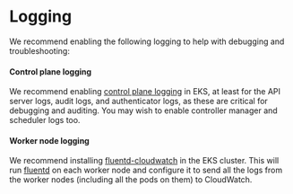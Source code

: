 # Logging

We recommend enabling the following logging to help with debugging and troubleshooting:



<div className="dlist">

#### Control plane logging

We recommend enabling [control plane logging](https://docs.aws.amazon.com/eks/latest/userguide/control-plane-logs.html)
in EKS, at least for the API server logs, audit logs, and authenticator logs, as these are critical for debugging and
auditing. You may wish to enable controller manager and scheduler logs too.

#### Worker node logging

We recommend installing [fluentd-cloudwatch](https://github.com/helm/charts/tree/master/incubator/fluentd-cloudwatch)
in the EKS cluster. This will run [fluentd](https://www.fluentd.org/) on each worker node and configure it to send all
the logs from the worker nodes (including all the pods on them) to CloudWatch.


</div>






<!-- ##DOCS-SOURCER-START
{
  "sourcePlugin": "local-copier",
  "hash": "345e40c904372f680deb43eb3be26cd4"
}
##DOCS-SOURCER-END -->
